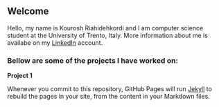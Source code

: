 ## Welcome 

Hello, my name is Kourosh Riahidehkordi and I am computer science student at the University of Trento, Italy. More information about me is availabe on my [LinkedIn](https://www.linkedin.com/in/kooroshoo/) account.

### Bellow are some of the projects I have worked on:

**Project 1**

Whenever you commit to this repository, GitHub Pages will run [Jekyll](https://jekyllrb.com/) to rebuild the pages in your site, from the content in your Markdown files.

